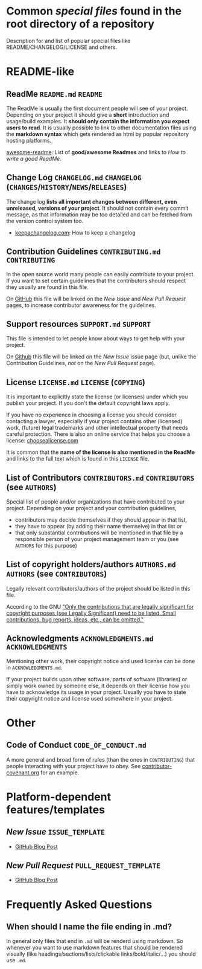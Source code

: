 # Common *special files* found in the root directory of a repository

Description for and list of popular special files like README/CHANGELOG/LICENSE and others.

# README-like

## ReadMe `README.md` `README`

The ReadMe is usually the first document people will see of your project. Depending on your project it should give a **short** introduction and usage/build examples. It **should only contain the information you expect users to read**. It is usually possible to link to other documentation files using the **markdown syntax** which gets rendered as html by popular repository hosting platforms.

[awesome-readme](https://github.com/matiassingers/awesome-readme): List of **good/awesome Readmes** and links to *How to write a good ReadMe*.

## Change Log `CHANGELOG.md` `CHANGELOG` (`CHANGES`/`HISTORY`/`NEWS`/`RELEASES`)

The change log **lists all important changes between different, even unreleased, versions of your project**. It should not contain every commit message, as that information may be too detailed and can be fetched from the version control system too.

- [keepachangelog.com](http://keepachangelog.com/): How to keep a changelog 

## Contribution Guidelines `CONTRIBUTING.md` `CONTRIBUTING`

In the open source world many people can easily contribute to your project. If you want to set certain guidelines that the contributors should respect they usually are found in this file. 

On [GitHub](https://github.com/blog/1184-contributing-guidelines) this file will be linked on the *New Issue* and *New Pull Request* pages, to increase contributor awareness for the guidelines.

## Support resources `SUPPORT.md` `SUPPORT`

This file is intended to let people know about ways to get help with your project.

On [Github](https://help.github.com/articles/adding-support-resources-to-your-project/) this file will be linked on the *New Issue* issue page (but, unlike the Contribution Guidelines, *not* on the *New Pull Request* page).

## License `LICENSE.md` `LICENSE` (`COPYING`)

It is important to explicitly state the license (or licenses) under which you publish your project. If you don't the default copyright laws apply. 

If you have no experience in choosing a license you should consider contacting a lawyer, especially if your project contains other (licensed) work, (future) legal trademarks and other intellectual property that needs careful protection. There is also an online service that helps you choose a license: [choosealicense.com](http://choosealicense.com/)

It is common that the **name of the license is also mentioned in the ReadMe** and links to the full text which is found in this `LICENSE` file.

## List of Contributors `CONTRIBUTORS.md` `CONTRIBUTORS` (see `AUTHORS`)

Special list of people and/or organizations that have contributed to your project. Depending on your project and your contribution guidelines, 
- contributors may decide themselves if they should appear in that list, 
- they have to appear (by adding their name themselve) in that list or 
- that only substantial contributions will be mentioned in that file by a responsible person of your project management team or you (see `AUTHORS` for this purpose)

## List of copyright holders/authors `AUTHORS.md` `AUTHORS`  (see `CONTRIBUTORS`)

Legally relevant contributors/authors of the project should be listed in this file.

According to the GNU ["Only the contributions that are legally significant for copyright purposes (see Legally Significant) need to be listed. Small contributions, bug reports, ideas, etc., can be omitted."](https://www.gnu.org/prep/maintain/html_node/Recording-Contributors.html)


## Acknowledgments `ACKNOWLEDGMENTS.md` `ACKNOWLEDGMENTS`

Mentioning other work, their copyright notice and used license can be done in `ACKNOWLEDGMENTS.md`.

If your project builds upon other software, parts of software (libraries) or simply work owned by someone else, it depends on their license how you have to acknowledge its usage in your project. Usually you have to state their copyright notice and license used somewhere in your project.


# Other

## Code of Conduct `CODE_OF_CONDUCT.md`

A more general and broad form of rules (than the ones in `CONTRIBUTING`) that people interacting with your project have to obey.
See [contributor-covenant.org](http://contributor-covenant.org/) for an example.

# Platform-dependent features/templates

## *New Issue* `ISSUE_TEMPLATE`

- [GitHub Blog Post](https://github.com/blog/2111-issue-and-pull-request-templates)

## *New Pull Request* `PULL_REQUEST_TEMPLATE`

- [GitHub Blog Post](https://github.com/blog/2111-issue-and-pull-request-templates)

# Frequently Asked Questions
## When should I name the file ending in **.md**?

In general only files that end in `.md` will be renderd using markdown. So whenever you want to use markdown features that should be rendered visually (like headings/sections/lists/clickable links/bold/italic/...) you should use `.md`.
